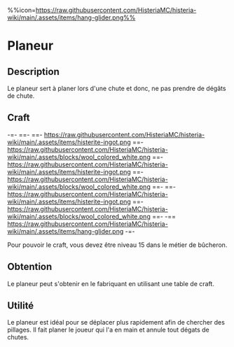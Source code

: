 %%icon=https://raw.githubusercontent.com/HisteriaMC/histeria-wiki/main/.assets/items/hang-glider.png%%

# Planeur

## Description
Le planeur sert à planer lors d'une chute et donc, ne pas prendre de dégâts de chute.

## Craft
-=-
 ==-
 ==- https://raw.githubusercontent.com/HisteriaMC/histeria-wiki/main/.assets/items/histerite-ingot.png
 ==- https://raw.githubusercontent.com/HisteriaMC/histeria-wiki/main/.assets/blocks/wool_colored_white.png
 ==- https://raw.githubusercontent.com/HisteriaMC/histeria-wiki/main/.assets/items/histerite-ingot.png
 ==- https://raw.githubusercontent.com/HisteriaMC/histeria-wiki/main/.assets/blocks/wool_colored_white.png
 ==- 
 ==- https://raw.githubusercontent.com/HisteriaMC/histeria-wiki/main/.assets/items/histerite-ingot.png
 ==- https://raw.githubusercontent.com/HisteriaMC/histeria-wiki/main/.assets/blocks/wool_colored_white.png
 ==- 
 -== https://raw.githubusercontent.com/HisteriaMC/histeria-wiki/main/.assets/items/hang-glider.png
-=-

Pour pouvoir le craft, vous devez être niveau 15 dans le métier de bûcheron.

## Obtention
Le planeur peut s'obtenir en le fabriquant en utilisant une table de craft.

## Utilité
Le planeur est idéal pour se déplacer plus rapidement afin de chercher des pillages.
Il fait planer le joueur qui l'a en main et annule tout dégats de chutes.